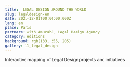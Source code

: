 ```yaml
---
title:  LEGAL DESIGN AROUND THE WORLD
slug: legaldesign-en
date: 2021-12-01T00:00:00.000Z
lang: en
place: Paris
partners: with Amurabi, Legal Design Agency
category: editions
background: rgb(133, 255, 205)
gallery: 11_legal_design
---
```

Interactive mapping of Legal Design projects and initiatives 
